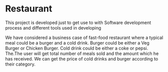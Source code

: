 # Restaurant

This project is developed just to get use to with Software development process and different tools used in developing

We have considered a business case of fast-food restaurant where a typical meal could be a burger and a cold drink. Burger could be either a Veg Burger or Chicken Burger. Cold drink could be either a coke or pepsi. The.The user will get total number of meals sold and the amount which he has received. We can get the price of cold drinks and burger according to their category. 
